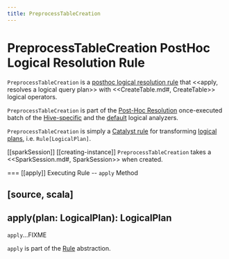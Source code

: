 ```yaml
---
title: PreprocessTableCreation
---
```


# PreprocessTableCreation PostHoc Logical Resolution Rule

`PreprocessTableCreation` is a [posthoc logical resolution rule](../Analyzer.md#postHocResolutionRules) that <<apply, resolves a logical query plan>> with <<CreateTable.md#, CreateTable>> logical operators.

`PreprocessTableCreation` is part of the [Post-Hoc Resolution](../Analyzer.md#Post-Hoc-Resolution) once-executed batch of the [Hive-specific](../hive/HiveSessionStateBuilder.md#analyzer) and the [default](../BaseSessionStateBuilder.md#analyzer) logical analyzers.

`PreprocessTableCreation` is simply a [Catalyst rule](../catalyst/Rule.md) for transforming [logical plans](../logical-operators/LogicalPlan.md), i.e. `Rule[LogicalPlan]`.

[[sparkSession]]
[[creating-instance]]
`PreprocessTableCreation` takes a <<SparkSession.md#, SparkSession>> when created.

=== [[apply]] Executing Rule -- `apply` Method

[source, scala]
----
apply(plan: LogicalPlan): LogicalPlan
----

`apply`...FIXME

`apply` is part of the [Rule](../catalyst/Rule.md#apply) abstraction.
